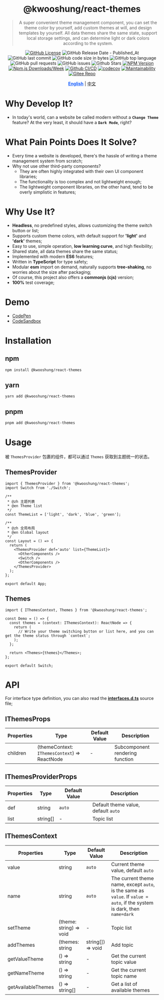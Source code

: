 <div align="center">

# @kwooshung/react-themes

> A super convenient theme management component, you can set the theme color by yourself, add custom themes at will, and design templates by yourself. All data themes share the same state, support local storage settings, and can determine light or dark colors according to the system.

[![GitHub License](https://img.shields.io/github/license/kwooshung/React-Themes?labelColor=272e3b&color=165dff)](LICENSE)
![GitHub Release Date - Published_At](https://img.shields.io/github/release-date/kwooshung/React-Themes?labelColor=272e3b&color=00b42A&logo=github)
![GitHub last commit](https://img.shields.io/github/last-commit/kwooshung/React-Themes?labelColor=272e3b&color=165dff)
![GitHub code size in bytes](https://img.shields.io/github/languages/code-size/kwooshung/React-Themes?labelColor=272e3b&color=165dff)
![GitHub top language](https://img.shields.io/github/languages/top/kwooshung/React-Themes?labelColor=272e3b&color=165dff)
![GitHub pull requests](https://img.shields.io/github/issues-pr/kwooshung/React-Themes?labelColor=272e3b&color=165dff)
![GitHub issues](https://img.shields.io/github/issues/kwooshung/React-Themes?labelColor=272e3b&color=165dff)
![Github Stars](https://img.shields.io/github/stars/kwooshung/React-Themes?labelColor=272e3b&color=165dff)
[![NPM Version](https://img.shields.io/npm/v/@kwooshung/react-themes?labelColor=272e3b&color=165dff)](https://www.npmjs.com/package/@kwooshung/react-themes)
[![Npm.js Downloads/Week](https://img.shields.io/npm/dw/@kwooshung/react-themes?labelColor=272e3b&labelColor=272e3b&color=165dff&logo=npm)](https://www.npmjs.com/package/@kwooshung/react-themes)
[![Github CI/CD](https://github.com/kwooshung/React-Themes/actions/workflows/ci.yml/badge.svg)](https://github.com/kwooshung/React-Themes/actions/)
[![codecov](https://codecov.io/gh/kwooshung/React-Themes/graph/badge.svg?token=EI87ZaW6EC)](https://codecov.io/gh/kwooshung/React-Themes)
[![Maintainability](https://api.codeclimate.com/v1/badges/d40982a696f3df2e89b8/maintainability)](https://codeclimate.com/github/kwooshung/React-Themes/maintainability)
[![Gitee Repo](https://img.shields.io/badge/Gitee-React--Themes-165dff?logo=gitee)](https://gitee.com/kwooshung/React-Themes/)

<p align="center">
    <a href="README.md" style="font-weight:700;color:#165dff;text-decoration:underline;">English</a> | 
    <a href="README.zh-CN.md">中文</a>
</p>
</div>

# Why Develop It?

- In today's world, can a website be called modern without a **`Change Theme`** feature? At the very least, it should have a **`Dark Mode`**, right?

# What Pain Points Does It Solve?

- Every time a website is developed, there's the hassle of writing a theme management system from scratch;
- Why not use other third-party components?
  - They are often highly integrated with their own UI component libraries;
  - The functionality is too complex and not lightweight enough;
  - The lightweight component libraries, on the other hand, tend to be overly simplistic in features;

# Why Use It?

- **Headless**, no predefined styles, allows customizing the theme switch button or list;
- Supports custom theme colors, with default support for **'light'** and **'dark'** themes;
- Easy to use, simple operation, **low learning curve**, and high flexibility;
- Shared state, all data themes share the same status;
- Implemented with modern **ES6** features;
- Written in **TypeScript** for type safety;
- Modular **esm** import on demand, naturally supports **tree-shaking**, no worries about the size after packaging;
- Of course, this project also offers a **commonjs (cjs)** version;
- **100%** test coverage;

# Demo

- [CodePen](https://codepen.io/kwooshung/pen/vYPwypM)
- [CodeSandbox](https://codesandbox.io/p/devbox/react-themes-tmdtrh?file=%2Fsrc%2Fmain.tsx%3A9%2C3)

# Installation

## npm

```bash
npm install @kwooshung/react-themes
```

## yarn

```bash
yarn add @kwooshung/react-themes
```

## pnpm

```bash
pnpm add @kwooshung/react-themes
```

# Usage

被 `ThemesProvider` 包裹的组件，都可以通过 `Themes` 获取到主题统一的状态。

## ThemesProvider

```tsx
import { ThemesProvider } from '@kwooshung/react-themes';
import Switch from './Switch';

/**
 * @zh 主题列表
 * @en Theme list
 */
const ThemeList = ['light', 'dark', 'blue', 'green'];

/**
 * @zh 全局布局
 * @en Global layout
 */
const Layout = () => {
  return (
    <ThemesProvider def='auto' list={ThemeList}>
      <OtherComponents />
      <Switch />
      <OtherComponents />
    </ThemesProvider>
  );
};

export default App;
```

## Themes

```tsx
import { IThemesContext, Themes } from '@kwooshung/react-themes';

const Demo = () => {
  const themes = (context: IThemesContext): ReactNode => {
    return (
      // Write your theme switching button or list here, and you can get the theme status through `context`;
    );
  };

  return <Themes>{themes}</Themes>;
};

export default Switch;
```

# API

For interface type definition, you can also read the **[interfaces.d.ts](./src/themes/interfaces.d.ts)** source file;

## IThemesProps

| Properties | Type                                          | Default Value | Description                     |
| ---------- | --------------------------------------------- | ------------- | ------------------------------- |
| children   | (themeContext: `IThemesContext`) => ReactNode | -             | Subcomponent rendering function |

## IThemesProviderProps

| Properties | Type     | Default Value | Description                         |
| ---------- | -------- | ------------- | ----------------------------------- |
| def        | string   | `auto`        | Default theme value, default `auto` |
| list       | string[] | -             | Topic list                          |

## IThemesContext

| Properties         | Type                    | Default Value     | Description                                                                                                               |
| ------------------ | ----------------------- | ----------------- | ------------------------------------------------------------------------------------------------------------------------- |
| value              | string                  | `auto`            | Current theme value, default `auto`                                                                                       |
| name               | string                  | `auto`            | The current theme name, except `auto`, is the same as `value`. If `value = auto`, if the system is dark, then `name=dark` |
| setTheme           | (theme: string) => void | -                 | Topic list                                                                                                                |
| addThemes          | (themes: string         | string[]) => void | Add topic                                                                                                                 |
| getValueTheme      | () => string            | -                 | Get the current topic value                                                                                               |
| getNameTheme       | () => string            | -                 | Get the current topic name                                                                                                |
| getAvailableThemes | () => string[]          | -                 | Get a list of available themes                                                                                            |
